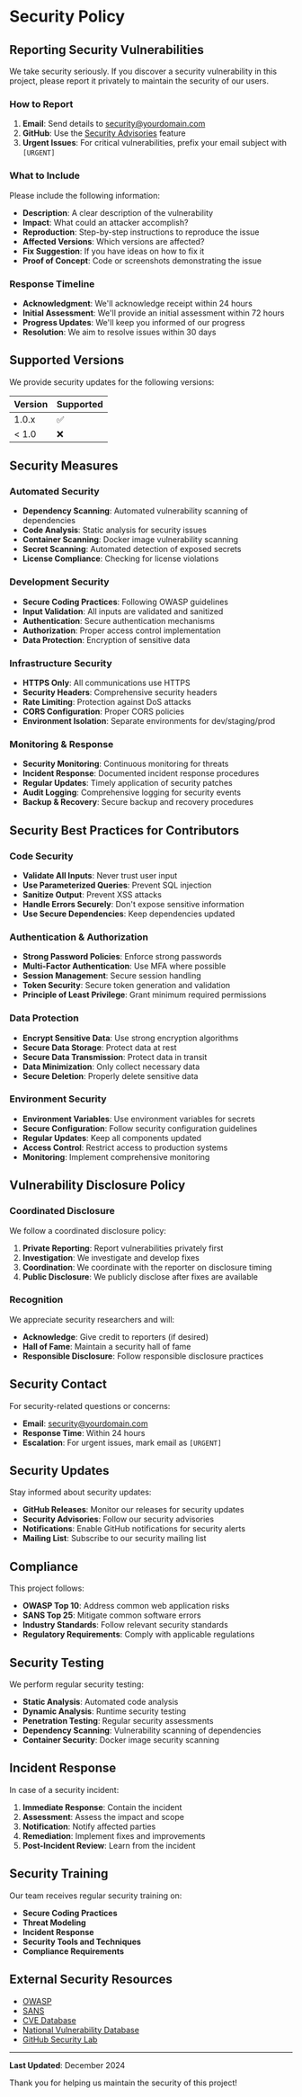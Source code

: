 # Security Policy

## Reporting Security Vulnerabilities

We take security seriously. If you discover a security vulnerability in this project, please report it privately to maintain the security of our users.

### How to Report

1. **Email**: Send details to [security@yourdomain.com](mailto:security@yourdomain.com)
2. **GitHub**: Use the [Security Advisories](https://github.com/exuperio-silva/money-tracker-api/security/advisories/new) feature
3. **Urgent Issues**: For critical vulnerabilities, prefix your email subject with `[URGENT]`

### What to Include

Please include the following information:

- **Description**: A clear description of the vulnerability
- **Impact**: What could an attacker accomplish?
- **Reproduction**: Step-by-step instructions to reproduce the issue
- **Affected Versions**: Which versions are affected?
- **Fix Suggestion**: If you have ideas on how to fix it
- **Proof of Concept**: Code or screenshots demonstrating the issue

### Response Timeline

- **Acknowledgment**: We'll acknowledge receipt within 24 hours
- **Initial Assessment**: We'll provide an initial assessment within 72 hours
- **Progress Updates**: We'll keep you informed of our progress
- **Resolution**: We aim to resolve issues within 30 days

## Supported Versions

We provide security updates for the following versions:

| Version | Supported          |
| ------- | ------------------ |
| 1.0.x   | :white_check_mark: |
| < 1.0   | :x:                |

## Security Measures

### Automated Security

- **Dependency Scanning**: Automated vulnerability scanning of dependencies
- **Code Analysis**: Static analysis for security issues
- **Container Scanning**: Docker image vulnerability scanning
- **Secret Scanning**: Automated detection of exposed secrets
- **License Compliance**: Checking for license violations

### Development Security

- **Secure Coding Practices**: Following OWASP guidelines
- **Input Validation**: All inputs are validated and sanitized
- **Authentication**: Secure authentication mechanisms
- **Authorization**: Proper access control implementation
- **Data Protection**: Encryption of sensitive data

### Infrastructure Security

- **HTTPS Only**: All communications use HTTPS
- **Security Headers**: Comprehensive security headers
- **Rate Limiting**: Protection against DoS attacks
- **CORS Configuration**: Proper CORS policies
- **Environment Isolation**: Separate environments for dev/staging/prod

### Monitoring & Response

- **Security Monitoring**: Continuous monitoring for threats
- **Incident Response**: Documented incident response procedures
- **Regular Updates**: Timely application of security patches
- **Audit Logging**: Comprehensive logging for security events
- **Backup & Recovery**: Secure backup and recovery procedures

## Security Best Practices for Contributors

### Code Security

- **Validate All Inputs**: Never trust user input
- **Use Parameterized Queries**: Prevent SQL injection
- **Sanitize Output**: Prevent XSS attacks
- **Handle Errors Securely**: Don't expose sensitive information
- **Use Secure Dependencies**: Keep dependencies updated

### Authentication & Authorization

- **Strong Password Policies**: Enforce strong passwords
- **Multi-Factor Authentication**: Use MFA where possible
- **Session Management**: Secure session handling
- **Token Security**: Secure token generation and validation
- **Principle of Least Privilege**: Grant minimum required permissions

### Data Protection

- **Encrypt Sensitive Data**: Use strong encryption algorithms
- **Secure Data Storage**: Protect data at rest
- **Secure Data Transmission**: Protect data in transit
- **Data Minimization**: Only collect necessary data
- **Secure Deletion**: Properly delete sensitive data

### Environment Security

- **Environment Variables**: Use environment variables for secrets
- **Secure Configuration**: Follow security configuration guidelines
- **Regular Updates**: Keep all components updated
- **Access Control**: Restrict access to production systems
- **Monitoring**: Implement comprehensive monitoring

## Vulnerability Disclosure Policy

### Coordinated Disclosure

We follow a coordinated disclosure policy:

1. **Private Reporting**: Report vulnerabilities privately first
2. **Investigation**: We investigate and develop fixes
3. **Coordination**: We coordinate with the reporter on disclosure timing
4. **Public Disclosure**: We publicly disclose after fixes are available

### Recognition

We appreciate security researchers and will:

- **Acknowledge**: Give credit to reporters (if desired)
- **Hall of Fame**: Maintain a security hall of fame
- **Responsible Disclosure**: Follow responsible disclosure practices

## Security Contact

For security-related questions or concerns:

- **Email**: [security@yourdomain.com](mailto:security@yourdomain.com)
- **Response Time**: Within 24 hours
- **Escalation**: For urgent issues, mark email as `[URGENT]`

## Security Updates

Stay informed about security updates:

- **GitHub Releases**: Monitor our releases for security updates
- **Security Advisories**: Follow our security advisories
- **Notifications**: Enable GitHub notifications for security alerts
- **Mailing List**: Subscribe to our security mailing list

## Compliance

This project follows:

- **OWASP Top 10**: Address common web application risks
- **SANS Top 25**: Mitigate common software errors
- **Industry Standards**: Follow relevant security standards
- **Regulatory Requirements**: Comply with applicable regulations

## Security Testing

We perform regular security testing:

- **Static Analysis**: Automated code analysis
- **Dynamic Analysis**: Runtime security testing
- **Penetration Testing**: Regular security assessments
- **Dependency Scanning**: Vulnerability scanning of dependencies
- **Container Security**: Docker image security scanning

## Incident Response

In case of a security incident:

1. **Immediate Response**: Contain the incident
2. **Assessment**: Assess the impact and scope
3. **Notification**: Notify affected parties
4. **Remediation**: Implement fixes and improvements
5. **Post-Incident Review**: Learn from the incident

## Security Training

Our team receives regular security training on:

- **Secure Coding Practices**
- **Threat Modeling**
- **Incident Response**
- **Security Tools and Techniques**
- **Compliance Requirements**

## External Security Resources

- [OWASP](https://owasp.org/)
- [SANS](https://www.sans.org/)
- [CVE Database](https://cve.mitre.org/)
- [National Vulnerability Database](https://nvd.nist.gov/)
- [GitHub Security Lab](https://securitylab.github.com/)

---

**Last Updated**: December 2024

Thank you for helping us maintain the security of this project! 